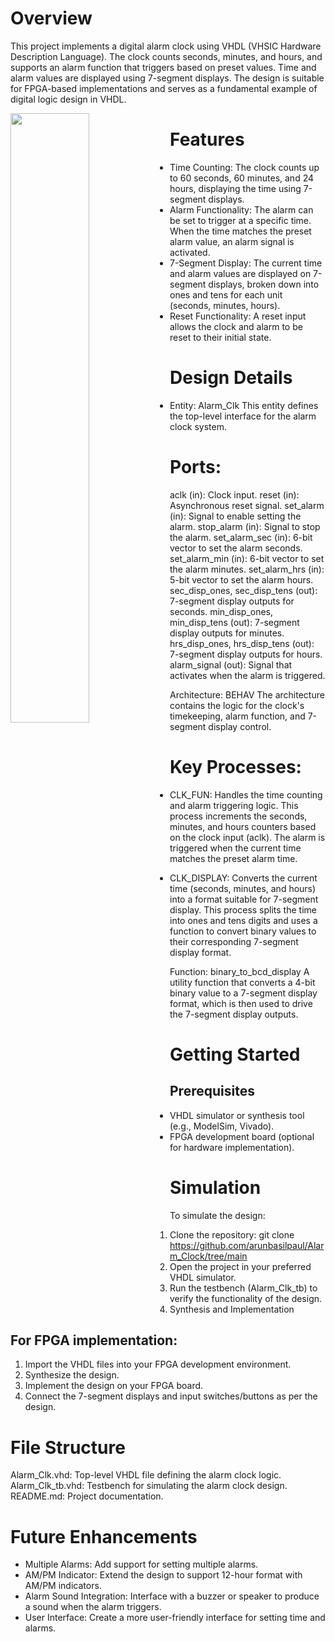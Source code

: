# Overview
This project implements a digital alarm clock using VHDL (VHSIC Hardware Description Language). The clock counts seconds, minutes, and hours, and supports an alarm function that triggers based on preset values. Time and alarm values are displayed using 7-segment displays. The design is suitable for FPGA-based implementations and serves as a fundamental example of digital logic design in VHDL.

<div>
  <img align="left" width="50%" src="https://github.com/user-attachments/assets/52b15464-286c-4dd5-adf6-c17d621a51cb">
</div>

# Features
- Time Counting: The clock counts up to 60 seconds, 60 minutes, and 24 hours, displaying the time using 7-segment displays.
- Alarm Functionality: The alarm can be set to trigger at a specific time. When the time matches the preset alarm value, an alarm signal is activated.
- 7-Segment Display: The current time and alarm values are displayed on 7-segment displays, broken down into ones and tens for each unit (seconds, minutes, hours).
- Reset Functionality: A reset input allows the clock and alarm to be reset to their initial state.

# Design Details
- Entity: Alarm_Clk  This entity defines the top-level interface for the alarm clock system.

# Ports:
aclk (in): Clock input.
reset (in): Asynchronous reset signal.
set_alarm (in): Signal to enable setting the alarm.
stop_alarm (in): Signal to stop the alarm.
set_alarm_sec (in): 6-bit vector to set the alarm seconds.
set_alarm_min (in): 6-bit vector to set the alarm minutes.
set_alarm_hrs (in): 5-bit vector to set the alarm hours.
sec_disp_ones, sec_disp_tens (out): 7-segment display outputs for seconds.
min_disp_ones, min_disp_tens (out): 7-segment display outputs for minutes.
hrs_disp_ones, hrs_disp_tens (out): 7-segment display outputs for hours.
alarm_signal (out): Signal that activates when the alarm is triggered.

Architecture: BEHAV
The architecture contains the logic for the clock's timekeeping, alarm function, and 7-segment display control.

# Key Processes:
- CLK_FUN: Handles the time counting and alarm triggering logic. This process increments the seconds, minutes, and hours counters based on the clock input (aclk). The alarm is triggered when the current time matches the preset alarm time.

- CLK_DISPLAY: Converts the current time (seconds, minutes, and hours) into a format suitable for 7-segment display. This process splits the time into ones and tens digits and uses a function to convert binary values to their corresponding 7-segment display format.

Function: binary_to_bcd_display
A utility function that converts a 4-bit binary value to a 7-segment display format, which is then used to drive the 7-segment display outputs.

# Getting Started
## Prerequisites
- VHDL simulator or synthesis tool (e.g., ModelSim, Vivado).
- FPGA development board (optional for hardware implementation).

# Simulation
To simulate the design:

1. Clone the repository:
   git clone https://github.com/arunbasilpaul/Alarm_Clock/tree/main
2. Open the project in your preferred VHDL simulator.
3. Run the testbench (Alarm_Clk_tb) to verify the functionality of the design.
4. Synthesis and Implementation

## For FPGA implementation:
1. Import the VHDL files into your FPGA development environment.
2. Synthesize the design.
3. Implement the design on your FPGA board.
4. Connect the 7-segment displays and input switches/buttons as per the design.

# File Structure
Alarm_Clk.vhd: Top-level VHDL file defining the alarm clock logic.
Alarm_Clk_tb.vhd: Testbench for simulating the alarm clock design.
README.md: Project documentation.

# Future Enhancements
- Multiple Alarms: Add support for setting multiple alarms.
- AM/PM Indicator: Extend the design to support 12-hour format with AM/PM indicators.
- Alarm Sound Integration: Interface with a buzzer or speaker to produce a sound when the alarm triggers.
- User Interface: Create a more user-friendly interface for setting time and alarms.
